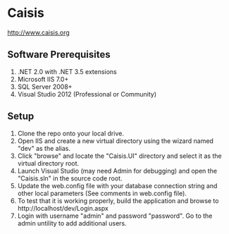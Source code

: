 # Caisis
http://www.caisis.org

## Software Prerequisites
1. .NET 2.0 with .NET 3.5 extensions
2. Microsoft IIS 7.0+
3. SQL Server 2008+
4. Visual Studio 2012 (Professional or Community)

## Setup

1. Clone the repo onto your local drive.
2. Open IIS and create a new virtual directory using the wizard named "dev" as the alias.
3. Click "browse" and locate the "Caisis.UI" directory and select it as the virtual directory root.
4. Launch Visual Studio (may need Admin for debugging) and open the "Caisis.sln" in the source code root.
5. Update the web.config file with your database connection string and other local parameters (See comments in web.config file).
6. To test that it is working properly, build the application and browse to http://localhost/dev/Login.aspx
7. Login with username "admin" and password "password". Go to the admin untility to add additional users.
